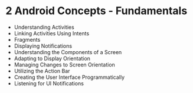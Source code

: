 # 2 Android Concepts - Fundamentals

* Understanding Activities
* Linking Activities Using Intents
* Fragments
* Displaying Notifications
* Understanding the Components of a Screen
* Adapting to Display Orientation
* Managing Changes to Screen Orientation
* Utilizing the Action Bar
* Creating the User Interface Programmatically
* Listening for UI Notifications
